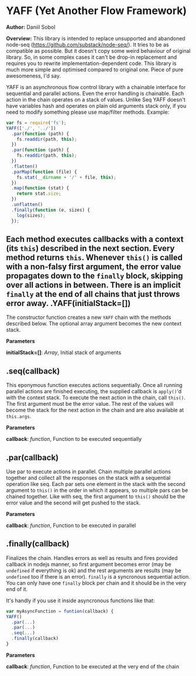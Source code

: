 YAFF (Yet Another Flow Framework)
=================================
**Author:** Daniil Sobol

**Overview:** This library is intended to replace unsupported and abandoned node-seq (https://github.com/substack/node-seq/). It tries to be as compatible as possible. But it doesn't copy some weird behaviour of original library. So, in some complex cases it can't be drop-in replacement and requires you to rewrite implementation-dependent code. This library is much more simple and optimised compared to original one. Piece of pure awesomeness, I'd say.

YAFF is an asynchronous flow control library with a chainable interface for sequential and parallel actions. Even the error handling is chainable. Each action in the chain operates on a stack of values. Unlike Seq YAFF doesn't have variables hash and operates on plain old arguments stack only, if you need to modify something please use map/filter methods.
Example:

```javascript
var fs = require('fs');
YAFF(['./', '../'])
  .par(function (path) {
    fs.readdir(path, this);
  })
  .par(function (path) {
    fs.readdir(path, this);
  })
  .flatten()
  .parMap(function (file) {
    fs.stat(__dirname + '/' + file, this);
  })
  .map(function (stat) {
    return stat.size;
  })
  .unflatten()
  .finally(function (e, sizes) {
    log(sizes);
  });
```


Each method executes callbacks with a context (its ```this```) described in the next section. Every method returns ```this```.
Whenever ```this()``` is called with a non-falsy first argument, the error value propagates down to the ```finally``` block, skipping over all actions in between. There is an implicit ```finally``` at the end of all chains that just throws error away.
.YAFF(initialStack=\[\])
------------------------
The constructor function creates a new ```YAFF``` chain with the methods described below. The optional array argument becomes the new context stack.


**Parameters**

**initialStack=[]**:  *Array*,  Initial stack of arguments

.seq(callback)
--------------
This eponymous function executes actions sequentially. Once all running parallel actions are finished executing, the supplied callback is ```apply()```'d with the context stack.
To execute the next action in the chain, call ```this()```. The first argument must be the error value. The rest of the values will become the stack for the next action in the chain and are also available at ```this.args```.


**Parameters**

**callback**:  *function*,  Function to be executed sequentially

.par(callback)
--------------
Use par to execute actions in parallel. Chain multiple parallel actions together and collect all the responses on the stack with a sequential operation like seq.
Each par sets one element in the stack with the second argument to ```this()``` in the order in which it appears, so multiple pars can be chained together.
Like with seq, the first argument to ```this()``` should be the error value and the second will get pushed to the stack.


**Parameters**

**callback**:  *function*,  Function to be executed in parallel

.finally(callback)
------------------
Finalizes the chain. Handles errors as well as results and fires provided callback in nodejs manner, so first argument becomes error (may be ```undefined``` if everything is ok) and the rest arguments are results (may be ```undefined``` too if there is an error). ```finally``` is a syncronous sequential action. You can only have one ```finally``` block per chain and it should be in the very end of it.

It's handly if you use it inside asyncronous functions like that:
```javascript
var myAsyncFunction = funtion(callback) {
YAFF()
  .par(...)
  .par(...)
  .seq(...)
  .finally(callback)
}
```


**Parameters**

**callback**:  *function*,  Function to be executed at the very end of the chain

